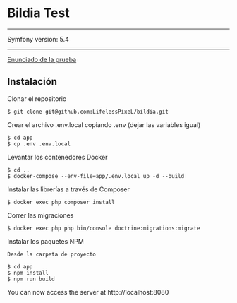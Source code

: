 # Bildia Test

---

Symfony version: 5.4 <br>

---

[Enunciado de la prueba](https://bildia.notion.site/Prueba-t-cnica-Full-Stack-Developer-Bildia-a50862ebba4d45588e6eb4c4014041ea)

## Instalación
Clonar el repositorio
````shell
$ git clone git@github.com:LifelessPixeL/bildia.git
````

Crear el archivo .env.local copiando .env (dejar las variables igual)
````shell
$ cd app
$ cp .env .env.local
````

Levantar los contenedores Docker
````shell
$ cd ..
$ docker-compose --env-file=app/.env.local up -d --build
````

Instalar las librerías a través de Composer
````shell
$ docker exec php composer install
````

Correr las migraciones
````shell
$ docker exec php php bin/console doctrine:migrations:migrate
````

Instalar los paquetes NPM
````shell
Desde la carpeta de proyecto

$ cd app
$ npm install
$ npm run build
````

You can now access the server at http://localhost:8080
